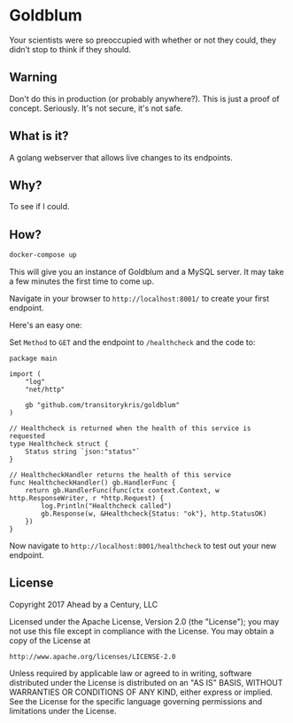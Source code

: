 # Goldblum

Your scientists were so preoccupied with whether or not they could, they didn’t stop to think if they should.

## Warning

Don't do this in production (or probably anywhere?). This is just a proof of concept. Seriously. It's not secure, it's not safe.

## What is it?

A golang webserver that allows live changes to its endpoints.

## Why?

To see if I could.

## How?

```bash
docker-compose up
```

This will give you an instance of Goldblum and a MySQL server. It may take a few minutes the first time to come up.

Navigate in your browser to `http://localhost:8001/` to create your first endpoint.

Here's an easy one:

Set `Method` to `GET` and the endpoint to `/healthcheck` and the code to:

```golang
package main

import (
    "log"
    "net/http"

    gb "github.com/transitorykris/goldblum"
)

// Healthcheck is returned when the health of this service is requested
type Healthcheck struct {
	Status string `json:"status"`
}

// HealthcheckHandler returns the health of this service
func HealthcheckHandler() gb.HandlerFunc {
    return gb.HandlerFunc(func(ctx context.Context, w http.ResponseWriter, r *http.Request) {
        log.Println("Healthcheck called")
        gb.Response(w, &Healthcheck{Status: "ok"}, http.StatusOK)
    })
}
```

Now navigate to `http://localhost:8001/healthcheck` to test out your new endpoint.

## License

Copyright 2017 Ahead by a Century, LLC

Licensed under the Apache License, Version 2.0 (the "License");
you may not use this file except in compliance with the License.
You may obtain a copy of the License at

    http://www.apache.org/licenses/LICENSE-2.0

Unless required by applicable law or agreed to in writing, software
distributed under the License is distributed on an "AS IS" BASIS,
WITHOUT WARRANTIES OR CONDITIONS OF ANY KIND, either express or implied.
See the License for the specific language governing permissions and
limitations under the License.